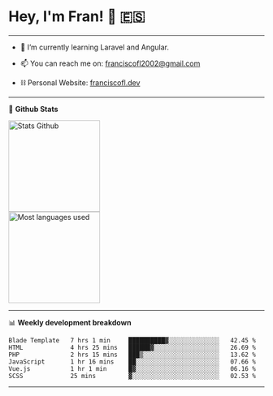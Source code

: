 # Hey, I'm Fran! 👋 :es:

-------

- 🌱 I’m currently learning Laravel and Angular.

- 📫 You can reach me on: franciscofl2002@gmail.com

- ⛓  Personal Website: [franciscofl.dev](https://www.franciscofl.dev/)

-------

📝 **Github Stats**


<div align="left">
  <img height="180em" src="https://github-readme-stats.vercel.app/api?username=franciscofl12&count_private=true&show_icons=true&theme=dracula&bg_color=-45deg,282A36,3D3344" alt="Stats Github"/>
  <br>
  <img height="180em" src="https://github-readme-stats.vercel.app/api/top-langs/?username=franciscofl12&count_private&theme=dracula&bg_color=-45deg,282A36,3D3344&layout=compact&langs_count=6" alt="Most languages used"/>
</div>

-------

📊 **Weekly development breakdown**


<!--START_SECTION:waka-->

```text
Blade Template   7 hrs 1 min     ██████████▓░░░░░░░░░░░░░░   42.45 %
HTML             4 hrs 25 mins   ██████▓░░░░░░░░░░░░░░░░░░   26.69 %
PHP              2 hrs 15 mins   ███▒░░░░░░░░░░░░░░░░░░░░░   13.62 %
JavaScript       1 hr 16 mins    ██░░░░░░░░░░░░░░░░░░░░░░░   07.66 %
Vue.js           1 hr 1 min      █▓░░░░░░░░░░░░░░░░░░░░░░░   06.16 %
SCSS             25 mins         ▓░░░░░░░░░░░░░░░░░░░░░░░░   02.53 %
```

<!--END_SECTION:waka-->

-------

